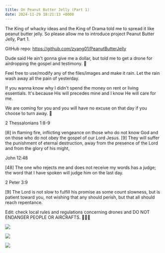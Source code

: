 ```yaml
---
title: On Peanut Butter Jelly (Part 1)
date: 2024-11-29 18:21:13 +0000
---
```


The King of whacky ideas and the King of Drama told me to spread it like peanut butter jelly. So please allow me to introduce project Peanut Butter Jelly, Part 1.

GitHub repo: https://github.com/zyang01/PeanutButterJelly

Dude said He ain't gonna give me a dollar, but told me to get a drone for airdropping the gospel and testimony. 🤷

Feel free to use/modify any of the files/images and make it rain. Let the rain wash away all the pain of yesterday.

If you wanna know why I didn't spend the money on rent or living essentials. It's because His will precedes mine and I know He will care for me.

We are coming for you and you will have no excuse on that day if you choose to turn away. 🙏

2 Thessalonians 1:8-9

[8] in flaming fire, inflicting vengeance on those who do not know God and on those who do not obey the gospel of our Lord Jesus. [9] They will suffer the punishment of eternal destruction, away from the presence of the Lord and from the glory of his might,

John 12:48

[48] The one who rejects me and does not receive my words has a judge; the word that I have spoken will judge him on the last day.

2 Peter 3:9

[9] The Lord is not slow to fulfill his promise as some count slowness, but is patient toward you, not wishing that any should perish, but that all should reach repentance.

Edit: check local rules and regulations concerning drones and DO NOT ENDANGER PEOPLE OR AIRCRAFTS. 🙏🫶😘

![](/c1cf90228ba7270a8df5d64a0cfaed1c.jpeg)

![](/9bc3c017b497f00686cd347cbaba3608.jpeg)

![](/fbb25b96d51190e2e900daee1a9758b1.jpeg)